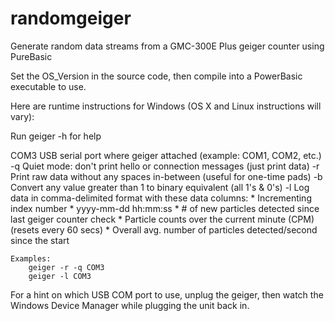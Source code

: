 # randomgeiger
Generate random data streams from a GMC-300E Plus geiger counter using PureBasic

Set the OS_Version in the source code, then compile into a PowerBasic executable to use.

Here are runtime instructions for Windows (OS X and Linux instructions will vary):

Run geiger -h for help

 COM3    USB serial port where geiger attached (example: COM1, COM2, etc.)
   -q    Quiet mode: don't print hello or connection messages (just print data)
   -r    Print raw data without any spaces in-between (useful for one-time pads)
   -b    Convert any value greater than 1 to binary equivalent (all 1's & 0's)
   -l    Log data in comma-delimited format with these data columns:
          * Incrementing index number
          * yyyy-mm-dd hh:mm:ss
          * # of new particles detected since last geiger counter check
          * Particle counts over the current minute (CPM) (resets every 60 secs)
          * Overall avg. number of particles detected/second since the start

    Examples:
        geiger -r -q COM3
        geiger -l COM3

 For a hint on which USB COM port to use, unplug the geiger,
 then watch the Windows Device Manager while plugging the unit back in.
 

